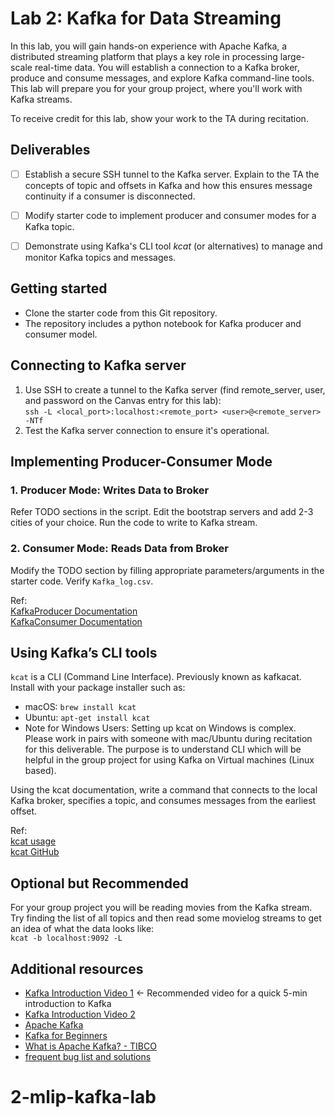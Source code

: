 # Lab 2: Kafka for Data Streaming

In this lab, you will gain hands-on experience with Apache Kafka, a distributed streaming platform that plays a key role in processing large-scale real-time data. You will establish a connection to a Kafka broker, produce and consume messages, and explore Kafka command-line tools. This lab will prepare you for your group project, where you'll work with Kafka streams. 

To receive credit for this lab, show your work to the TA during recitation.

## Deliverables
- [ ] Establish a secure SSH tunnel to the Kafka server. Explain to the TA the concepts of topic and offsets in Kafka and how this ensures message continuity if a consumer is disconnected.
- [ ] Modify starter code to implement producer and consumer modes for a Kafka topic.
- [ ] Demonstrate using Kafka's CLI tool *kcat* (or alternatives) to manage and monitor Kafka topics and messages.


## Getting started
- Clone the starter code from this Git repository.
- The repository includes a python notebook for Kafka producer and consumer model.

## Connecting to Kafka server
1. Use SSH to create a tunnel to the Kafka server (find remote_server, user, and password on the Canvas entry for this lab):  
   `ssh -L <local_port>:localhost:<remote_port> <user>@<remote_server> -NTf`
2. Test the Kafka server connection to ensure it's operational.

## Implementing Producer-Consumer Mode
### 1. Producer Mode: Writes Data to Broker
Refer TODO sections in the script. Edit the bootstrap servers and add 2-3 cities of your choice. Run the code to write to Kafka stream.

### 2. Consumer Mode: Reads Data from Broker
Modify the TODO section by filling appropriate parameters/arguments in the starter code. Verify `Kafka_log.csv`.  

Ref:  
[KafkaProducer Documentation](https://kafka-python.readthedocs.io/en/master/apidoc/KafkaProducer.html)  
[KafkaConsumer Documentation](https://kafka-python.readthedocs.io/en/master/apidoc/KafkaConsumer.html)

## Using Kafka’s CLI tools
`kcat` is a CLI (Command Line Interface). Previously known as kafkacat.  
Install with your package installer such as:
- macOS: `brew install kcat`
- Ubuntu: `apt-get install kcat`
- Note for Windows Users: Setting up kcat on Windows is complex. Please work in pairs with someone with mac/Ubuntu during recitation for this deliverable. The purpose is to understand CLI which will be helpful in the group project for using Kafka on Virtual machines (Linux based).

Using the kcat documentation, write a command that connects to the local Kafka broker, specifies a topic, and consumes messages from the earliest offset. 

Ref:\
  [kcat usage](https://docs.confluent.io/platform/current/app-development/kafkacat-usage.html)  
  [kcat GitHub](https://github.com/edenhill/kcat)   

## Optional but Recommended
For your group project you will be reading movies from the Kafka stream. Try finding the list of all topics and then read some movielog streams to get an idea of what the data looks like:  
`kcat -b localhost:9092 -L`

## Additional resources
- [Kafka Introduction Video 1](https://www.youtube.com/watch?v=PzPXRmVHMxI) <- Recommended video for a quick 5-min introduction to Kafka
- [Kafka Introduction Video 2](https://www.youtube.com/watch?v=JalUUBKdcA0)
- [Apache Kafka](https://kafka.apache.org/)
- [Kafka for Beginners](https://www.cloudkarafka.com/blog/2016-11-30-part1-kafka-for-beginners-what-is-apache-kafka.html)
- [What is Apache Kafka? - TIBCO](https://www.tibco.com/reference-center/what-is-apache-kafka)
- [frequent bug list and solutions](./bug_list.md)


# 2-mlip-kafka-lab
